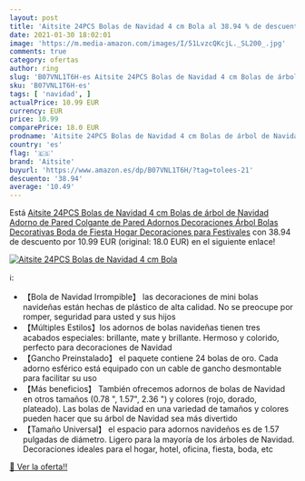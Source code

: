```yaml
---
layout: post
title: 'Aitsite 24PCS Bolas de Navidad 4 cm Bola al 38.94 % de descuento'
date: 2021-01-30 18:02:01
image: 'https://m.media-amazon.com/images/I/51LvzcQKcjL._SL200_.jpg'
comments: true
category: ofertas
author: ring
slug: 'B07VNL1T6H-es Aitsite 24PCS Bolas de Navidad 4 cm Bolas de árbol de...'
sku: 'B07VNL1T6H-es'
tags: [ 'navidad', ]
actualPrice: 10.99 EUR
currency: EUR
price: 10.99
comparePrice: 18.0 EUR
prodname: 'Aitsite 24PCS Bolas de Navidad 4 cm Bolas de árbol de Navidad Adorno de Pared Colgante de Pared Adornos Decoraciones Árbol Bolas Decorativas Boda de Fiesta Hogar Decoraciones para Festivales'
country: 'es'
flag: '🇪🇸'
brand: 'Aitsite'
buyurl: 'https://www.amazon.es/dp/B07VNL1T6H/?tag=tolees-21'
descuento: '38.94'
average: '10.49'
---
```


Está [Aitsite 24PCS Bolas de Navidad 4 cm Bolas de árbol de Navidad Adorno de Pared Colgante de Pared Adornos Decoraciones Árbol Bolas Decorativas Boda de Fiesta Hogar Decoraciones para Festivales](https://www.amazon.es/dp/B07VNL1T6H/?tag=tolees-21) con 38.94 de descuento por 10.99 EUR (original: 18.0 EUR) en el siguiente enlace!

[![Aitsite 24PCS Bolas de Navidad 4 cm Bola](https://m.media-amazon.com/images/I/51LvzcQKcjL._SL200_.jpg)](https://www.amazon.es/dp/B07VNL1T6H/?tag=tolees-21)

ℹ️:

- 【Bola de Navidad Irrompible】 las decoraciones de mini bolas navideñas están hechas de plástico de alta calidad. No se preocupe por romper, seguridad para usted y sus hijos
- 【Múltiples Estilos】los adornos de bolas navideñas tienen tres acabados especiales: brillante, mate y brillante. Hermoso y colorido, perfecto para decoraciones de Navidad
- 【Gancho Preinstalado】 el paquete contiene 24 bolas de oro. Cada adorno esférico está equipado con un cable de gancho desmontable para facilitar su uso
- 【Más beneficios】 También ofrecemos adornos de bolas de Navidad en otros tamaños (0.78 ", 1.57", 2.36 ") y colores (rojo, dorado, plateado). Las bolas de Navidad en una variedad de tamaños y colores pueden hacer que su árbol de Navidad sea más divertido
- 【Tamaño Universal】 el espacio para adornos navideños es de 1.57 pulgadas de diámetro. Ligero para la mayoría de los árboles de Navidad. Decoraciones ideales para el hogar, hotel, oficina, fiesta, boda, etc

[🛒 Ver la oferta!!](https://www.amazon.es/dp/B07VNL1T6H/?tag=tolees-21)
